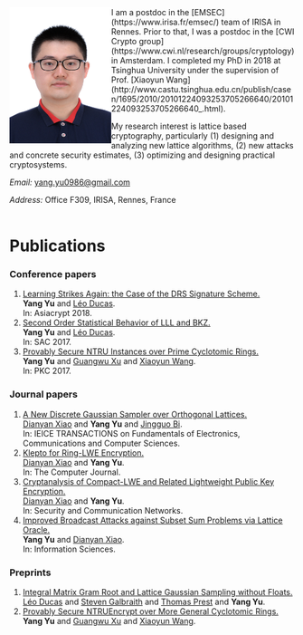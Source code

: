 <img align="left" src="head.jpg" width="180" height="240" alt="我的头像"> 
I am a postdoc in the [EMSEC](https://www.irisa.fr/emsec/) team of IRISA in Rennes. Prior to that, I was a postdoc in the [CWI Crypto group](https://www.cwi.nl/research/groups/cryptology) in Amsterdam. I completed my PhD in 2018 at Tsinghua University under the supervision of Prof. [Xiaoyun Wang](http://www.castu.tsinghua.edu.cn/publish/casen/1695/2010/20101224093253705266640/20101224093253705266640_.html).   

My research interest is lattice based cryptography, particularly (1) designing and analyzing new lattice algorithms, (2) new attacks and concrete security estimates, (3) optimizing and designing practical cryptosystems.

_Email:_ yang.yu0986@gmail.com

_Address:_ Office F309, IRISA, Rennes, France    
&nbsp;
&nbsp;
&nbsp;
&nbsp;
#       Publications

### Conference papers
1. [Learning Strikes Again: the Case of the DRS Signature Scheme.](https://eprint.iacr.org/2018/294)    
   **Yang Yu** and [Léo Ducas](https://homepages.cwi.nl/~ducas/).        
   In: Asiacrypt 2018.
2. [Second Order Statistical Behavior of LLL and BKZ.](https://eprint.iacr.org/2017/730)    
   **Yang Yu** and [Léo Ducas](https://homepages.cwi.nl/~ducas/).       
   In: SAC 2017.
3. [Provably Secure NTRU Instances over Prime Cyclotomic Rings.](https://link.springer.com/chapter/10.1007/978-3-662-54365-8_17)    
   **Yang Yu** and [Guangwu Xu](http://people.uwm.edu/gxu4uwm/) and [Xiaoyun Wang](http://www.castu.tsinghua.edu.cn/publish/casen/1695/2010/20101224093253705266640/20101224093253705266640_.html).        
   In: PKC 2017.

### Journal papers
1. [A New Discrete Gaussian Sampler over Orthogonal Lattices.](https://search.ieice.org/bin/summary.php?id=e101-a_11_1880)    
   [Dianyan Xiao](https://xiaodianyan.github.io/) and **Yang Yu** and [Jingguo Bi](http://www.castu.tsinghua.edu.cn/publish/cas/1696/2015/20150616142420143920698/20150616142420143920698_.html).     
   In: IEICE TRANSACTIONS on Fundamentals of Electronics, Communications and Computer Sciences.
2. [Klepto for Ring-LWE Encryption.](https://academic.oup.com/comjnl/article-abstract/61/8/1228/5035449)  
   [Dianyan Xiao](https://xiaodianyan.github.io/) and **Yang Yu**.    
   In: The Computer Journal.
3. [Cryptanalysis of Compact-LWE and Related Lightweight Public Key Encryption.](https://www.hindawi.com/journals/scn/2018/4957045/)    
   [Dianyan Xiao](https://xiaodianyan.github.io/) and **Yang Yu**.    
   In: Security and Communication Networks.
4. [Improved Broadcast Attacks against Subset Sum Problems via Lattice Oracle.](https://www.sciencedirect.com/science/article/pii/S0020025518302780)    
   **Yang Yu** and [Dianyan Xiao](https://xiaodianyan.github.io/).    
   In: Information Sciences.

### Preprints
1. [Integral Matrix Gram Root and Lattice Gaussian Sampling without Floats.](https://eprint.iacr.org/2019/320)    
   [Léo Ducas](https://homepages.cwi.nl/~ducas/) and [Steven Galbraith](https://www.math.auckland.ac.nz/~sgal018/) and [Thomas Prest](https://tprest.github.io/) and **Yang Yu**.
2. [Provably Secure NTRUEncrypt over More General Cyclotomic Rings.](https://eprint.iacr.org/2017/304)    
   **Yang Yu** and [Guangwu Xu](http://people.uwm.edu/gxu4uwm/) and [Xiaoyun Wang](http://www.castu.tsinghua.edu.cn/publish/casen/1695/2010/20101224093253705266640/20101224093253705266640_.html).    


